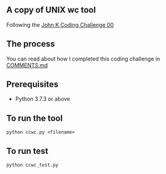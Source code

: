 ## A copy of UNIX wc tool
Following the [John K Coding Challenge 00](https://codingchallenges.fyi/challenges/challenge-wc/)

## The process
You can read about how I completed this coding challenge in [COMMENTS.md](https://github.com/actuallyyun/coding_challenges_john_crickett/blob/main/00_ccwc/COMMENTS.md)

## Prerequisites
- Python 3.7.3 or above

## To run the tool
`python ccwc.py <filename>`


## To run test
`python ccwc_test.py`
